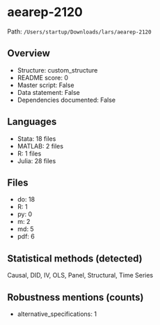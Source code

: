 # aearep-2120

Path: `/Users/startup/Downloads/lars/aearep-2120`

## Overview
- Structure: custom_structure
- README score: 0
- Master script: False
- Data statement: False
- Dependencies documented: False

## Languages
- Stata: 18 files
- MATLAB: 2 files
- R: 1 files
- Julia: 28 files

## Files
- do: 18
- R: 1
- py: 0
- m: 2
- md: 5
- pdf: 6

## Statistical methods (detected)
Causal, DID, IV, OLS, Panel, Structural, Time Series

## Robustness mentions (counts)
- alternative_specifications: 1